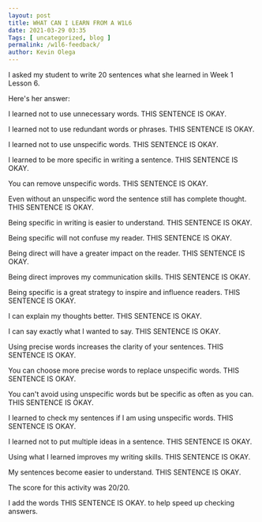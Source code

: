 ```yaml
--- 
layout: post 
title: WHAT CAN I LEARN FROM A W1L6
date: 2021-03-29 03:35
Tags: [ uncategorized, blog ]
permalink: /w1l6-feedback/ 
author: Kevin Olega 
--- 
```

I asked my student to write 20 sentences what she learned in Week 1 Lesson 6.

Here's her answer:

I learned not to use unnecessary words. THIS SENTENCE IS OKAY.

I learned not to use redundant words or phrases. THIS SENTENCE IS OKAY.

I learned not to use unspecific words. THIS SENTENCE IS OKAY.

I learned to be more specific in writing a sentence. THIS SENTENCE IS OKAY.

You can remove unspecific words. THIS SENTENCE IS OKAY.

Even without an unspecific word the sentence still has complete thought. THIS SENTENCE IS OKAY.

Being specific in writing is easier to understand. THIS SENTENCE IS OKAY.

Being specific will not confuse my reader. THIS SENTENCE IS OKAY.

Being direct will have a greater impact on the reader. THIS SENTENCE IS OKAY.

Being  direct improves my communication skills. THIS SENTENCE IS OKAY.

Being specific is a great strategy to inspire and influence readers. THIS SENTENCE IS OKAY.

I can explain my thoughts better. THIS SENTENCE IS OKAY.

I can say exactly what I wanted to say. THIS SENTENCE IS OKAY.

Using precise words increases the clarity of your sentences. THIS SENTENCE IS OKAY.

You can choose more precise words to replace unspecific words. THIS SENTENCE IS OKAY.

You can't avoid using unspecific words but be specific as often as you can. THIS SENTENCE IS OKAY.

I learned to check my sentences if I am using unspecific words. THIS SENTENCE IS OKAY.

I learned not to put multiple ideas in a sentence. THIS SENTENCE IS OKAY.

Using what I learned improves my writing skills. THIS SENTENCE IS OKAY.

My sentences become easier to understand. THIS SENTENCE IS OKAY.

The score for this activity was 20/20.

I add the words THIS SENTENCE IS OKAY. to help speed up checking answers.